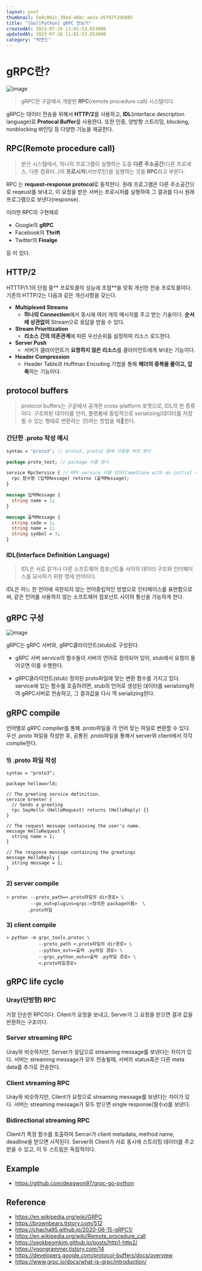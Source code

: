 ```yaml
---
layout: post
thumbnail: 5e8c092c-39ed-460c-ae2a-d5f87f2d5885
title: "[Go][Python] gRPC 맛보기"
createdAt: 2023-07-26 11:01:53.653000
updatedAt: 2023-07-26 11:01:53.653000
category: "백앤드"
---
```

# gRPC란?


<img alt="image" src="/images/be601982-c404-4b27-921b-2a1d263cd0f1"/>

> gRPC란 구글에서 개발한 **RPC**(remote procedure call) 시스템이다. 

gRPC는 데이터 전송을 위해서 **HTTP/2**를 사용하고, **IDL**(interface description language)로 **Protocal Buffer**를 사용한다. 또한 인증, 양방향 스트리밍, blocking, nonblocking 바인딩 등 다양한 기능을 제공한다.

## RPC(Remote procedure call)
> 분산 시스템에서, 하나의 프로그램이 실행하는 도중 **다른 주소공간**(다른 프로세스, 다른 컴퓨터..)의 **프로시저**(서브루틴)을 실행하는 것을 **RPC**라고 부른다.

RPC 는 **request–response protocol**로 동작한다. 원래 프로그램은 다른 주소공간으로 reqeust를 보내고, 이 요청을 받은 서버는 프로시저를 실행하여 그 결과를 다시 원래 프로그램으로 보낸다(response).

이러한 RPC의 구현체로 
- Google의 **gRPC**
- Facebook의 **Thrift**
- Twitter의 **Finalge**

등 이 있다.


## HTTP/2
 HTTTP/1.1의 단점 중** 프로토콜의 성능에 초첨**을 맞춰 개선한 전송 프로토콜이다. 기존의 HTTP/2는 다음과 같은 개선사항을 갖는다.

* **Multiplexed Streams**
  * **하나의 Connection**에서 동시에 여러 개의 메시지를 주고 받는 기술이다. **순서에 상관없이** Stream으로 응답을 받을 수 있다.
* **Stream Prioritization**
  * **리소스 간의 의존관계**에 따른 우선순위를 설정하여 리소스 로드한다.
* **Server Push**
  * 서버가 클라이언트가 **요청하지 않은 리소스**를 클라이언트에게 보내는 기능이다.
* **Header Compression**
  * Header Table과 Huffman Encoding 기법을 통해 **헤더의 중복을 줄이고, 압축**하는 기능이다.

## protocol buffers
> protocol buffers는 구글에서 공개한 cross-platform 포맷으로, IDL의 한 종류이다. 구조화된 데이터를 언어, 플랫폼에 중립적으로 serializing(데이터를 저장될 수 있는 형태로 변환하는 것)하는 방법을 제한다.

### 간단한 .proto 작성 예시

```protobuf
syntax = "proto3"; // proto3, proto2 중에 사용할 버전 명시

package proto_test; // package 이름 명시

service RpcService { // RPC service 이름 정의(CamelCase with an initial capital)
  rpc 함수명 (입력Message) returns (출력Message);
}

message 입력Message {
  string name = 1;
}

message 출력Message {
  string code = 1;
  string name = 2;
  string symbol = 3;
}
```
 
### IDL(Interface Definition Language)
> IDL은 서로 같거나 다른 소프트웨어 컴포넌트들 사이의 데이터 구조와 인터페이스를 묘사하기 위한 명세 언어이다.

 IDL은 어느 한 언어에 국한되지 않는 언어중립적인 방법으로 인터페이스를 표현함으로써, 같은 언어를 사용하지 않는 소프트웨어 컴포넌트 사이의 통신을 가능하게 한다.
 

## gRPC 구성

<img alt="image" src="/images/5e8c092c-39ed-460c-ae2a-d5f87f2d5885"/>

gRPC는 gRPC 서버와, gRPC클라이언트(stub)로 구성된다.
* gRPC 서버
service의 함수들이 서버의 언어로 정의되어 있어, stub에서 요청이 들어오면 이를 수행한다.

* gRPC클라이언트(stub)
정의된 proto파일에 맞는 변환 함수를 가지고 있다. service에 있는 함수를 호출하려면, stub의 언어로 생성된 데이터를 serializing하여 gRPC서버로 전송하고, 그 결과값을 다시 역 serializing한다.


## gRPC compile
 언어별로 gRPC compiler를 통해 .proto파일을 각 언어 맞는 파일로 변환할 수 있다. 우선 .proto 파일을 작성한 후, 공통된 .proto파일을 통해서 server와 client에서 각각 compile한다.

### 1) .proto 파일 작성

```
syntax = "proto3";

package helloworld;

// The greeting service definition.
service Greeter {
  // Sends a greeting
  rpc SayHello (HelloRequest) returns (HelloReply) {}
}

// The request message containing the user's name.
message HelloRequest {
  string name = 1;
}

// The response message containing the greetings
message HelloReply {
  string message = 1;
}
```

### 2) server compile
```console
> protoc --proto_path=<.proto파일의 dir경로> \
		 --go_out=plugins=grpc:<정의한 package이름>  \
        .proto파일
```
### 3) client compile

```console
> python -m grpc_tools.protoc \
			--proto_path <.proto파일의 dir경로> \
			--python_out=<출력 .py파일 경로> \
            --grpc_python_out=<출력 .py파일 경로> \
	        <.proto파일경로>
```

## gRPC life cycle

### Uray(단방향) RPC
가장 단순한 RPC이다. Cilent가 요청을 보내고, Server가 그 요청을 받으면 결과 값을 반환하는 구조이다.
### Server streaming RPC
Uray와 비슷하지만, Server가 응답으로 streaming message를 보낸다는 차이가 있다. 서버는 streaming message가 모두 전송될때, 서버의 status혹은 다른 meta data를 추가로 전송한다.
### Client streaming RPC
Uray와 비슷하지만, Cilent가 요청으로 streaming message를 보낸다는 차이가 있다. 서버는 streaming message가 모두 받으면 single response(필수x)를 보낸다.
### Bidirectional streaming RPC
 Client가 특정 함수를 호출하여 Sercer가 client metadata, method name, deadline을 받으면 시작된다. Server와 Client가 서로 동시에 스트리밍 데이터를 주고 받을 수 있고, 이 두 스트림은 독립적이다.


## Example
- https://github.com/deagwon97/grpc-go-python

## Reference
* https://en.wikipedia.org/wiki/GRPC
* https://brownbears.tistory.com/512
* https://chacha95.github.io/2020-06-15-gRPC1/
* https://en.wikipedia.org/wiki/Remote_procedure_call
* https://seokbeomkim.github.io/posts/http1-http2/
* https://yoongrammer.tistory.com/14
* https://developers.google.com/protocol-buffers/docs/overview
* https://www.grpc.io/docs/what-is-grpc/introduction/
